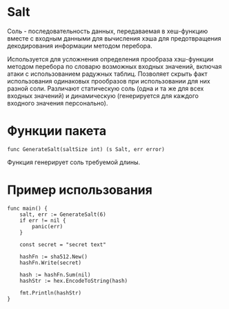 # Salt

Соль - последовательность данных, передаваемая в хеш-функцию вместе с входным данными для вычисления хэша для
предотвращения декодирования информации методом перебора.

Используется для усложнения определения прообраза хэш-функции методом перебора по словарю возможных входных значений,
включая атаки с использованием радужных таблиц. Позволяет скрыть факт использования одинаковых прообразов
при использовании для них разной соли. Различают статическую соль (одна и та же для всех входных значений) и
динамическую (генерируется для каждого входного значения персонально).

# Функции пакета

```golang
func GenerateSalt(saltSize int) (s Salt, err error)
```

Функция генерирует соль требуемой длины.

# Пример использования

```golang
func main() {
	salt, err := GenerateSalt(6)
	if err != nil {
	    panic(err)	
    }
	
	const secret = "secret text"

    hashFn := sha512.New()
    hashFn.Write(secret)
	
    hash := hashFn.Sum(nil)
    hashStr := hex.EncodeToString(hash)
	
	fmt.Println(hashStr)
}
```